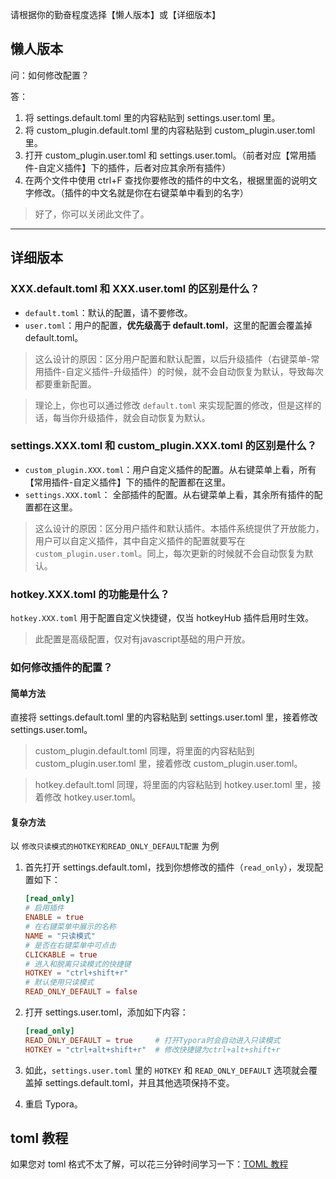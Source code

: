 请根据你的勤奋程度选择【懒人版本】或【详细版本】



## 懒人版本

问：如何修改配置？

答：

1. 将 settings.default.toml 里的内容粘贴到 settings.user.toml 里。
2. 将 custom_plugin.default.toml 里的内容粘贴到 custom_plugin.user.toml 里。
3. 打开 custom_plugin.user.toml 和 settings.user.toml。（前者对应【常用插件-自定义插件】下的插件，后者对应其余所有插件）
4. 在两个文件中使用 ctrl+F 查找你要修改的插件的中文名，根据里面的说明文字修改。（插件的中文名就是你在右键菜单中看到的名字）

> 好了，你可以关闭此文件了。



----



## 详细版本

### XXX.default.toml 和 XXX.user.toml 的区别是什么？

- `default.toml`：默认的配置，请不要修改。
- `user.toml`：用户的配置，**优先级高于 default.toml**，这里的配置会覆盖掉 default.toml。

> 这么设计的原因：区分用户配置和默认配置，以后升级插件（右键菜单-常用插件-自定义插件-升级插件）的时候，就不会自动恢复为默认，导致每次都要重新配置。

> 理论上，你也可以通过修改 `default.toml` 来实现配置的修改，但是这样的话，每当你升级插件，就会自动恢复为默认。




### settings.XXX.toml 和 custom_plugin.XXX.toml 的区别是什么？
- `custom_plugin.XXX.toml`：用户自定义插件的配置。从右键菜单上看，所有【常用插件-自定义插件】下的插件的配置都在这里。
- `settings.XXX.toml`： 全部插件的配置。从右键菜单上看，其余所有插件的配置都在这里。

> 这么设计的原因：区分用户插件和默认插件。本插件系统提供了开放能力，用户可以自定义插件，其中自定义插件的配置就要写在 `custom_plugin.user.toml`。同上，每次更新的时候就不会自动恢复为默认。



### hotkey.XXX.toml 的功能是什么？

`hotkey.XXX.toml` 用于配置自定义快捷键，仅当 hotkeyHub 插件启用时生效。

> 此配置是高级配置，仅对有javascript基础的用户开放。



### 如何修改插件的配置？

#### 简单方法

直接将 settings.default.toml 里的内容粘贴到 settings.user.toml 里，接着修改 settings.user.toml。

> custom_plugin.default.toml 同理，将里面的内容粘贴到 custom_plugin.user.toml 里，接着修改 custom_plugin.user.toml。

> hotkey.default.toml 同理，将里面的内容粘贴到 hotkey.user.toml 里，接着修改 hotkey.user.toml。



#### 复杂方法

以 `修改只读模式的HOTKEY和READ_ONLY_DEFAULT配置` 为例
1. 首先打开 settings.default.toml，找到你想修改的插件（`read_only`），发现配置如下：

   ```toml
   [read_only]
   # 启用插件
   ENABLE = true
   # 在右键菜单中展示的名称
   NAME = "只读模式"
   # 是否在右键菜单中可点击
   CLICKABLE = true
   # 进入和脱离只读模式的快捷键
   HOTKEY = "ctrl+shift+r"
   # 默认使用只读模式
   READ_ONLY_DEFAULT = false
   ```

2. 打开 settings.user.toml，添加如下内容：

   ```toml
   [read_only]
   READ_ONLY_DEFAULT = true     # 打开Typora时会自动进入只读模式
   HOTKEY = "ctrl+alt+shift+r"  # 修改快捷键为ctrl+alt+shift+r
   ```

3. 如此，`settings.user.toml` 里的 `HOTKEY` 和 `READ_ONLY_DEFAULT` 选项就会覆盖掉 settings.default.toml，并且其他选项保持不变。

4. 重启 Typora。



## toml 教程

如果您对 toml 格式不太了解，可以花三分钟时间学习一下：[TOML 教程](https://toml.io/cn/v1.0.0)

